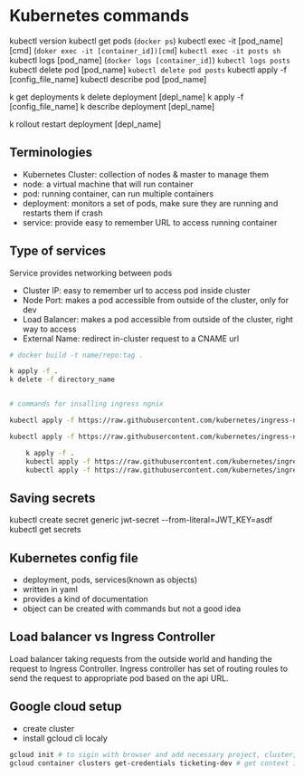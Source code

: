 # Kubernetes commands

kubectl version
kubectl get pods                        (`docker ps`)
kubectl exec -it [pod_name] [cmd]       (`doker exec -it [container_id])[cmd`]
`kubectl exec -it posts sh`
kubectl logs [pod_name]                 (`docker logs [container_id]`)
`kubectl logs posts`
kubectl delete pod [pod_name]
`kubectl delete pod posts`
kubectl apply -f [config_file_name]
kubectl describe pod [pod_name] <!-- some description about the pod-->

<!-- alias k='kubectl' -->

k get deployments
k delete deployment [depl_name]
k apply -f [config_file_name]
k describe deployment [depl_name]

k rollout restart deployment [depl_name]

## Terminologies

- Kubernetes Cluster: collection of nodes & master to manage them
- node: a virtual machine that will run container
- pod: running container, can run multiple containers
- deployment: monitors a set of pods, make sure they are running and restarts them if crash
- service: provide easy to remember URL to access running container

## Type of services

Service provides networking between pods

- Cluster IP: easy to remember url to access pod inside cluster
- Node Port: makes a pod accessible from outside of the cluster, only for dev
- Load Balancer: makes a pod accessible from outside of the cluster, right way to access
- External Name: redirect in-cluster request to a CNAME url

```bash
# docker build -t name/repo:tag .

k apply -f .
k delete -f directory_name


# commands for insalling ingress ngnix 

kubectl apply -f https://raw.githubusercontent.com/kubernetes/ingress-nginx/controller-v1.2.0/deploy/static/provider/cloud/deploy.yaml

kubectl apply -f https://raw.githubusercontent.com/kubernetes/ingress-nginx/nginx-0.30.0/deploy/static/provider/cloud-generic.yaml
```

```sh
    k apply -f .
    kubectl apply -f https://raw.githubusercontent.com/kubernetes/ingress-nginx/controller-v1.2.0/deploy/static/provider/cloud/deploy.yaml
    kubectl apply -f https://raw.githubusercontent.com/kubernetes/ingress-nginx/nginx-0.30.0/deploy/static/provider/cloud-generic.yaml
```

## Saving secrets

kubectl create secret generic jwt-secret --from-literal=JWT_KEY=asdf
kubectl get secrets

## Kubernetes config file

- deployment, pods, services(known as objects)
- written in yaml
- provides a kind of documentation
- object can be created with commands but not a good idea

## Load balancer vs Ingress Controller

Load balancer taking requests from the outside world and handing the request to Ingress Controller. Ingress controller has set of routing roules to send the request to appropriate pod based on the api URL. 

## Google cloud setup 
 
- create cluster
- install gcloud cli localy

```bash
gcloud init # to sigin with browser and add necessary project, cluster, region info
gcloud container clusters get-credentials ticketing-dev # get context in local computer's docker

```